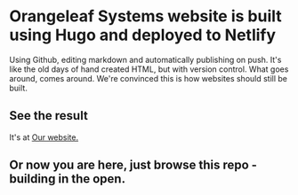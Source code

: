 # Orangeleaf Systems website is built using Hugo and deployed to Netlify

Using Github, editing markdown and automatically publishing on push.  It's like the old days of hand created HTML, but with version control.
What goes around, comes around.  We're convinced this is how websites should still be built.

## See the result

It's at <a href="https://www.orangeleaf.com" title="Go to the deployed website">Our website.</a>

## Or now you are here, just browse this repo - building in the open.
